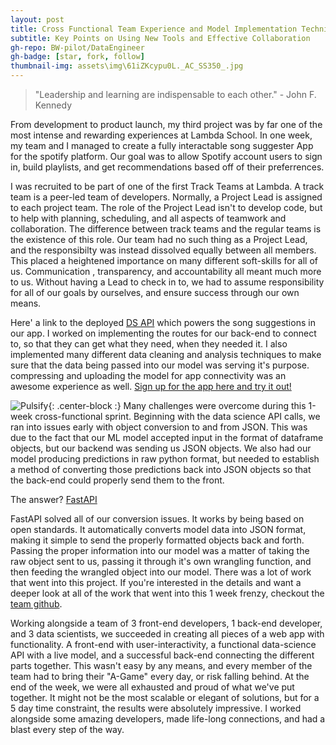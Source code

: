 ```yaml
---
layout: post
title: Cross Functional Team Experience and Model Implementation Techniques
subtitle: Key Points on Using New Tools and Effective Collaboration
gh-repo: BW-pilot/DataEngineer
gh-badge: [star, fork, follow]
thumbnail-img: assets\img\61iZKcypu0L._AC_SS350_.jpg
---
```


> "Leadership and learning are indispensable to each other." - John F. Kennedy

From development to product launch, my third project was by far one of the most intense and rewarding experiences at Lambda School. In one week, my team and I managed to create a fully interactable song suggester App for the spotify platform. Our goal was to allow Spotify account users to sign in, build playlists, and get recommendations based off of their preferrences.

I was recruited to be part of one of the first Track Teams at Lambda. A track team is a peer-led team of developers. Normally, a Project Lead is assigned to each project team. The role of the Project Lead isn't to develop code, but to help with planning, scheduling, and all aspects of teamwork and collaboration. The difference between track teams and the regular teams is the existence of this role. Our team had no such thing as a Project Lead, and the responsibilty was instead dissolved equally between all members. This placed a heightened importance on many different soft-skills for all of us. Communication , transparency, and accountability all meant much more to us. Without having a Lead to check in to, we had to assume responsibility for all of our goals by ourselves, and ensure success through our own means.

Here' a link to the deployed [DS API](https://bw3-ds.herokuapp.com/) which powers the song suggestions in our app. I worked on implementing the routes for our back-end to connect to, so that they can get what they need, when they needed it. I also implemented many different data cleaning and analysis techniques to make sure that the data being passed into our model was serving it's purpose. compressing and uploading the model for app connectivity was an awesome experience as well. [Sign up for the app here and try it out!](https://pulsify.netlify.app/)

![Pulsify](){: .center-block :}
Many challenges were overcome during this 1-week cross-functional sprint. Beginning with the data science API calls, we ran into issues early with object conversion to and from JSON. This was due to the fact that our ML model accepted input in the format of dataframe objects, but our backend was sending us JSON objects. We also had our model producing predictions in raw python format, but needed to establish a method of converting those predictions back into JSON objects so that the back-end could properly send them to the front. 

The answer? [FastAPI](https://fastapi.tiangolo.com/features/)

FastAPI solved all of our conversion issues. It works by being based on open standards. It automatically converts model data into JSON format, making it simple to send the properly formatted objects back and forth. Passing the proper information into our model was a matter of taking the raw object sent to us, passing it through it's own wrangling function, and then feeding the wrangled object into our model. There was a lot of work that went into this project. If you're interested in the details and want a deeper look at all of the work that went into this 1 week frenzy, checkout the [team github](https://github.com/BW-pilot).

Working alongside a team of 3 front-end developers, 1 back-end developer, and 3 data scientists, we succeeded in creating all pieces of a web app with functionality. A front-end with user-interactivity, a functional data-science API with a live model, and a successful back-end connecting the different parts together. This wasn't easy by any means, and every member of the team had to bring their "A-Game" every day, or risk falling behind. At the end of the week, we were all exhausted and proud of what we've put together. It might not be the most scalable or elegant of solutions, but for a 5 day time constraint, the results were absolutely impressive. I worked alongside some amazing developers, made life-long connections, and had a blast every step of the way. 
